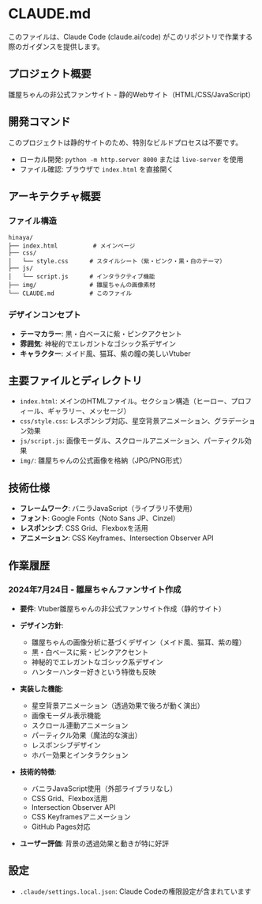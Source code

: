 # CLAUDE.md

このファイルは、Claude Code (claude.ai/code) がこのリポジトリで作業する際のガイダンスを提供します。

## プロジェクト概要

雛屋ちゃんの非公式ファンサイト - 静的Webサイト（HTML/CSS/JavaScript）

## 開発コマンド

このプロジェクトは静的サイトのため、特別なビルドプロセスは不要です。
- ローカル開発: `python -m http.server 8000` または `live-server` を使用
- ファイル確認: ブラウザで `index.html` を直接開く

## アーキテクチャ概要

### ファイル構造
```
hinaya/
├── index.html          # メインページ
├── css/
│   └── style.css      # スタイルシート（紫・ピンク・黒・白のテーマ）
├── js/
│   └── script.js      # インタラクティブ機能
├── img/               # 雛屋ちゃんの画像素材
└── CLAUDE.md          # このファイル
```

### デザインコンセプト
- **テーマカラー**: 黒・白ベースに紫・ピンクアクセント
- **雰囲気**: 神秘的でエレガントなゴシック系デザイン
- **キャラクター**: メイド風、猫耳、紫の瞳の美しいVtuber

## 主要ファイルとディレクトリ

- `index.html`: メインのHTMLファイル。セクション構造（ヒーロー、プロフィール、ギャラリー、メッセージ）
- `css/style.css`: レスポンシブ対応、星空背景アニメーション、グラデーション効果
- `js/script.js`: 画像モーダル、スクロールアニメーション、パーティクル効果
- `img/`: 雛屋ちゃんの公式画像を格納（JPG/PNG形式）

## 技術仕様

- **フレームワーク**: バニラJavaScript（ライブラリ不使用）
- **フォント**: Google Fonts（Noto Sans JP、Cinzel）
- **レスポンシブ**: CSS Grid、Flexboxを活用
- **アニメーション**: CSS Keyframes、Intersection Observer API

## 作業履歴

### 2024年7月24日 - 雛屋ちゃんファンサイト作成
- **要件**: Vtuber雛屋ちゃんの非公式ファンサイト作成（静的サイト）
- **デザイン方針**: 
  - 雛屋ちゃんの画像分析に基づくデザイン（メイド風、猫耳、紫の瞳）
  - 黒・白ベースに紫・ピンクアクセント
  - 神秘的でエレガントなゴシック系デザイン
  - ハンターハンター好きという特徴も反映

- **実装した機能**:
  - 星空背景アニメーション（透過効果で後ろが動く演出）
  - 画像モーダル表示機能
  - スクロール連動アニメーション
  - パーティクル効果（魔法的な演出）
  - レスポンシブデザイン
  - ホバー効果とインタラクション

- **技術的特徴**:
  - バニラJavaScript使用（外部ライブラリなし）
  - CSS Grid、Flexbox活用
  - Intersection Observer API
  - CSS Keyframesアニメーション
  - GitHub Pages対応

- **ユーザー評価**: 背景の透過効果と動きが特に好評

## 設定

- `.claude/settings.local.json`: Claude Codeの権限設定が含まれています